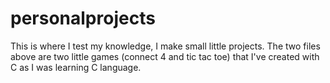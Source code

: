# personalprojects
This is where I test my knowledge, I make small little projects.
The two files above are two little games (connect 4 and tic tac toe) that I've created with C as I was learning C language.
